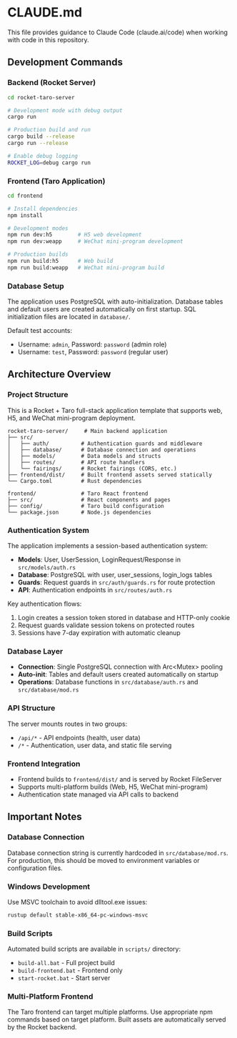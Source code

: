 # CLAUDE.md

This file provides guidance to Claude Code (claude.ai/code) when working with code in this repository.

## Development Commands

### Backend (Rocket Server)
```bash
cd rocket-taro-server

# Development mode with debug output
cargo run

# Production build and run
cargo build --release
cargo run --release

# Enable debug logging
ROCKET_LOG=debug cargo run
```

### Frontend (Taro Application)
```bash
cd frontend

# Install dependencies
npm install

# Development modes
npm run dev:h5        # H5 web development
npm run dev:weapp     # WeChat mini-program development

# Production builds  
npm run build:h5      # Web build
npm run build:weapp   # WeChat mini-program build
```

### Database Setup
The application uses PostgreSQL with auto-initialization. Database tables and default users are created automatically on first startup. SQL initialization files are located in `database/`.

Default test accounts:
- Username: `admin`, Password: `password` (admin role)
- Username: `test`, Password: `password` (regular user)

## Architecture Overview

### Project Structure
This is a Rocket + Taro full-stack application template that supports web, H5, and WeChat mini-program deployment.

```
rocket-taro-server/     # Main backend application
├── src/
│   ├── auth/          # Authentication guards and middleware
│   ├── database/      # Database connection and operations
│   ├── models/        # Data models and structs
│   ├── routes/        # API route handlers
│   └── fairings/      # Rocket fairings (CORS, etc.)
├── frontend/dist/     # Built frontend assets served statically
└── Cargo.toml         # Rust dependencies

frontend/              # Taro React frontend
├── src/               # React components and pages
├── config/            # Taro build configuration
└── package.json       # Node.js dependencies
```

### Authentication System
The application implements a session-based authentication system:

- **Models**: User, UserSession, LoginRequest/Response in `src/models/auth.rs`
- **Database**: PostgreSQL with user, user_sessions, login_logs tables
- **Guards**: Request guards in `src/auth/guards.rs` for route protection
- **API**: Authentication endpoints in `src/routes/auth.rs`

Key authentication flows:
1. Login creates a session token stored in database and HTTP-only cookie
2. Request guards validate session tokens on protected routes
3. Sessions have 7-day expiration with automatic cleanup

### Database Layer
- **Connection**: Single PostgreSQL connection with Arc<Mutex<Client>> pooling
- **Auto-init**: Tables and default users created automatically on startup
- **Operations**: Database functions in `src/database/auth.rs` and `src/database/mod.rs`

### API Structure
The server mounts routes in two groups:
- `/api/*` - API endpoints (health, user data)  
- `/*` - Authentication, user data, and static file serving

### Frontend Integration
- Frontend builds to `frontend/dist/` and is served by Rocket FileServer
- Supports multi-platform builds (Web, H5, WeChat mini-program)
- Authentication state managed via API calls to backend

## Important Notes

### Database Connection
Database connection string is currently hardcoded in `src/database/mod.rs`. For production, this should be moved to environment variables or configuration files.

### Windows Development
Use MSVC toolchain to avoid dlltool.exe issues:
```bash
rustup default stable-x86_64-pc-windows-msvc
```

### Build Scripts
Automated build scripts are available in `scripts/` directory:
- `build-all.bat` - Full project build
- `build-frontend.bat` - Frontend only
- `start-rocket.bat` - Start server

### Multi-Platform Frontend
The Taro frontend can target multiple platforms. Use appropriate npm commands based on target platform. Built assets are automatically served by the Rocket backend.